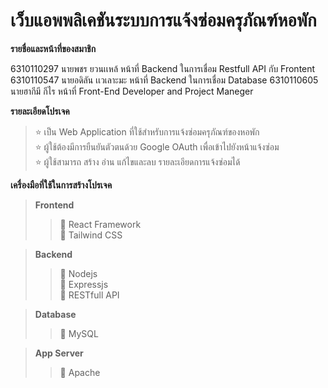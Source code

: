 # เว็บแอพพลิเคชันระบบการแจ้งซ่อมครุภัณฑ์หอพัก

**รายชื่อและหน้าที่ของสมาชิก**    

6310110297  นายพชร ยวนเเหล้   หน้าที่ Backend ในการเชื่อม Restfull API กับ Frontent
6310110547  นายอดิลัน เเวเลาะมะ หน้าที่ Backend ในการเชื่อม Database
6310110605  นายฮากีมี กีไร      หน้าที่ Front-End Developer and Project Maneger

**รายละเอียดโปรเจค**  
> :star: เป็น Web Application ที่ใช้สำหรับการแจ้งซ่อมครุภัณฑ์ของหอพัก  
  :star: ผู้ใช้ต้องมีการยืนยันตัวตนด้วย Google OAuth เพื่อเข้าไปยังหน้าแจ้งซ่อม  
  :star: ผู้ใช้สามารถ สร้าง อ่าน แก้ไขและลบ รายละเอียดการแจ้งซ่อมได้ 

**เครื่องมือที่ใช้ในการสร้างโปรเจค**  
> **Frontend**  
>> :tomato: React Framework  
>> :tomato: Tailwind CSS  

> **Backend**  
>> :tomato: Nodejs  
>> :tomato: Expressjs  
>> :tomato: RESTfull API  

> **Database**
>> :tomato: MySQL

> **App Server**
>> :tomato: Apache
